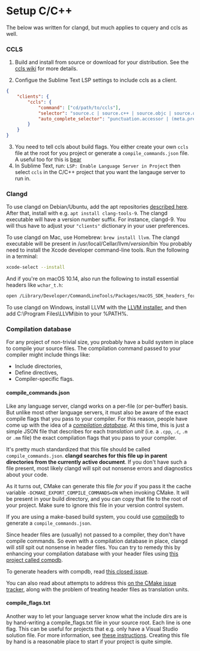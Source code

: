 # Setup C/C++

The below was written for clangd, but much applies to cquery and ccls as well.

### CCLS

1. Build and install from source or download for your distribution.
See the [ccls wiki](https://github.com/MaskRay/ccls/wiki/Build) for more details.

2. Configue the Sublime Text LSP settings to include ccls as a client.

```json
{
    "clients": {
        "ccls": {
            "command": ["cd/path/to/ccls"],
            "selector": "source.c | source.c++ | source.objc | source.objc++",
            "auto_complete_selector": "punctuation.accessor | (meta.preprocessor.include string - punctuation.definition.string.end)"
        }
    }
}
```
3. You need to tell ccls about build flags. You either create your own `ccls` file at the root for you project or generate a `compile_commands.json` file. A useful too for this is [bear](https://github.com/rizsotto/Bear)
4. In Sublime Text, run: `LSP: Enable Language Server in Project` then select `ccls` in the C/C++ project that you want the langauge server to run in.



### Clangd

To use clangd on Debian/Ubuntu, add the apt repositories [described here](https://apt.llvm.org).
After that, install with e.g. `apt install clang-tools-9`. The clangd executable
will have a version number suffix. For instance, clangd-9. You will thus have to
adjust your `"clients"` dictionary in your user preferences.

To use clangd on Mac, use Homebrew: `brew install llvm`. The clangd executable
will be present in /usr/local/Cellar/llvm/*version*/bin
You probably need to install the Xcode developer command-line tools. Run the following in a terminal:
```bash
xcode-select --install
```
And if you're on macOS 10.14, also run the following to install essential headers like `wchar_t.h`:
```bash
open /Library/Developer/CommandLineTools/Packages/macOS_SDK_headers_for_macOS_10.14.pkg
```

To use clangd on Windows, install LLVM with the [LLVM installer](http://releases.llvm.org/download.html),
and then add C:\\Program Files\\LLVM\\bin to your %PATH%.

### Compilation database

For any project of non-trivial size, you probably have a build system in place
to compile your source files. The compilation command passed to your compiler
might include things like:

* Include directories,
* Define directives,
* Compiler-specific flags.

#### compile_commands.json

Like any language server, clangd works on a per-file (or per-buffer) basis. But
unlike most other language servers, it must also be aware of the exact compile
flags that you pass to your compiler. For this reason, people have come up with
the idea of a [*compilation database*](https://clang.llvm.org/docs/JSONCompilationDatabase.html).
At this time, this is just a simple JSON file that describes for each
*translation unit* (i.e. a `.cpp`, `.c`, `.m` or `.mm` file) the exact
compilation flags that you pass to your compiler.

It's pretty much standardized that this file should be called
`compile_commands.json`. **clangd searches for this file up in parent
directories from the currently active document**. If you don't have such a file
present, most likely clangd will spit out nonsense errors and diagnostics about
your code.

As it turns out, CMake can generate this file *for you* if you pass it the
cache variable `-DCMAKE_EXPORT_COMPILE_COMMANDS=ON` when invoking CMake. It will
be present in your build directory, and you can copy that file to the root of
your project. Make sure to ignore this file in your version control system.

If you are using a make-based build system, you could use [compiledb](https://github.com/nickdiego/compiledb)
to generate a `compile_commands.json`.

Since header files are (usually) not passed to a compiler, they don't have
compile commands. So even with a compilation database in place, clangd will
*still* spit out nonsense in header files. You can try to remedy this by
enhancing your compilation database with your header files using [this project called compdb](https://github.com/Sarcasm/compdb).

To generate headers with compdb, read [this closed issue](https://github.com/Sarcasm/compdb/issues/2).

You can also read about attempts to address this [on the CMake issue tracker](https://gitlab.kitware.com/cmake/cmake/issues/16285), along with the problem
of treating header files as translation units.

#### compile_flags.txt

Another way to let your language server know what the include dirs are is by hand-writing a compile_flags.txt file in
your source root. Each line is one flag. This can be useful for projects that e.g. only have a Visual Studio solution
file. For more information, see [these instructions](https://releases.llvm.org/8.0.0/tools/clang/tools/extra/docs/clangd/Installation.html#compile-flags-txt). Creating this file by hand is a reasonable place to start if your project is quite
simple.

